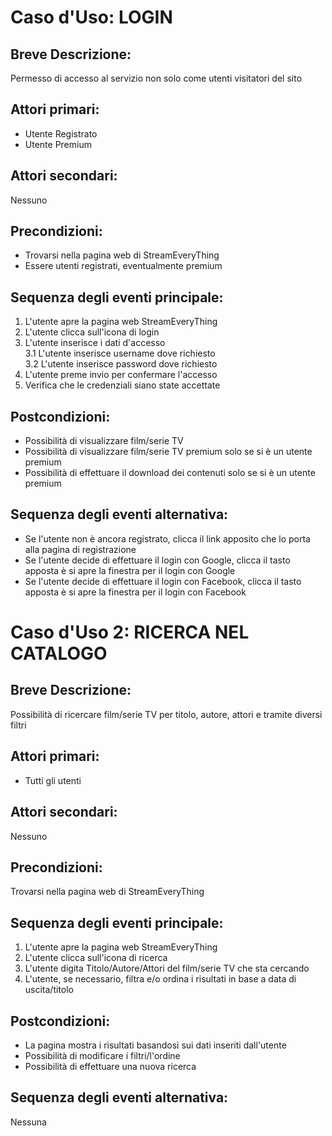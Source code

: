 # Caso d'Uso: LOGIN
## Breve Descrizione: 
Permesso di accesso al servizio non solo come utenti visitatori del sito 
## Attori primari: 
- Utente Registrato
- Utente Premium
## Attori secondari: 
Nessuno
## Precondizioni: 
- Trovarsi nella pagina web di StreamEveryThing
- Essere utenti registrati, eventualmente premium 
## Sequenza degli eventi principale:
1. L'utente apre la pagina web StreamEveryThing 
2. L'utente clicca sull'icona di login
3. L'utente inserisce i dati d'accesso  
    3.1 L'utente inserisce username dove richiesto  
    3.2 L'utente inserisce password dove richiesto
4. L'utente preme invio per confermare l'accesso
5. Verifica che le credenziali siano state accettate
## Postcondizioni: 
- Possibilità di visualizzare film/serie TV  
- Possibilità di visualizzare film/serie TV premium solo se si è un utente premium
- Possibilità di effettuare il download dei contenuti solo se si è un utente premium
## Sequenza degli eventi alternativa:
- Se l'utente non è ancora registrato, clicca il link apposito che lo porta alla pagina di registrazione
- Se l'utente decide di effettuare il login con Google, clicca il tasto apposta è si apre la finestra per il login con Google
- Se l'utente decide di effettuare il login con Facebook, clicca il tasto apposta è si apre la finestra per il login con Facebook


# Caso d'Uso 2: RICERCA NEL CATALOGO
## Breve Descrizione:  
Possibilità di ricercare film/serie TV per titolo, autore, attori e tramite diversi filtri
## Attori primari: 
- Tutti gli utenti
## Attori secondari: 
Nessuno
## Precondizioni:
Trovarsi nella pagina web di StreamEveryThing
## Sequenza degli eventi principale:
1. L'utente apre la pagina web StreamEveryThing 
2. L'utente clicca sull'icona di ricerca
3. L'utente digita Titolo/Autore/Attori del film/serie TV che sta cercando
4. L'utente, se necessario, filtra e/o ordina i risultati in base a data di uscita/titolo
## Postcondizioni:
- La pagina mostra i risultati basandosi sui dati inseriti dall'utente
- Possibilità di modificare i filtri/l'ordine
- Possibilità di effettuare una nuova ricerca
## Sequenza degli eventi alternativa:
Nessuna